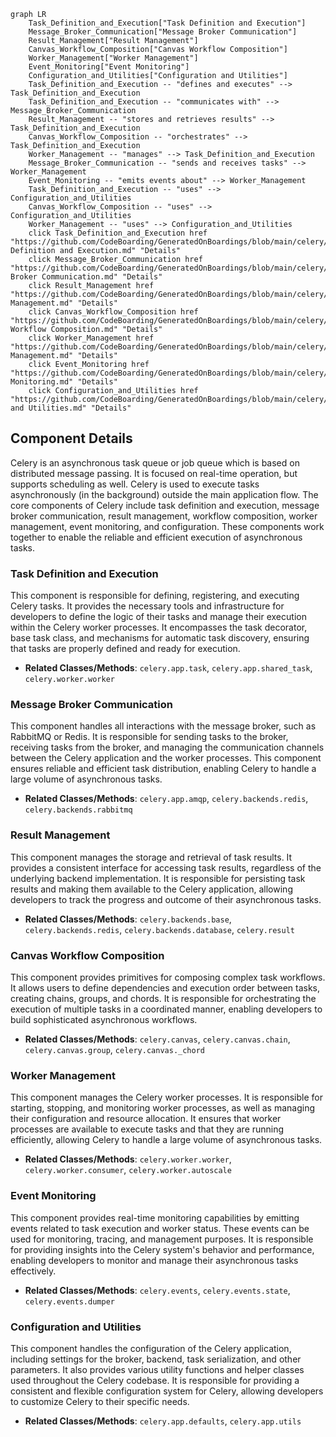 ```mermaid
graph LR
    Task_Definition_and_Execution["Task Definition and Execution"]
    Message_Broker_Communication["Message Broker Communication"]
    Result_Management["Result Management"]
    Canvas_Workflow_Composition["Canvas Workflow Composition"]
    Worker_Management["Worker Management"]
    Event_Monitoring["Event Monitoring"]
    Configuration_and_Utilities["Configuration and Utilities"]
    Task_Definition_and_Execution -- "defines and executes" --> Task_Definition_and_Execution
    Task_Definition_and_Execution -- "communicates with" --> Message_Broker_Communication
    Result_Management -- "stores and retrieves results" --> Task_Definition_and_Execution
    Canvas_Workflow_Composition -- "orchestrates" --> Task_Definition_and_Execution
    Worker_Management -- "manages" --> Task_Definition_and_Execution
    Message_Broker_Communication -- "sends and receives tasks" --> Worker_Management
    Event_Monitoring -- "emits events about" --> Worker_Management
    Task_Definition_and_Execution -- "uses" --> Configuration_and_Utilities
    Canvas_Workflow_Composition -- "uses" --> Configuration_and_Utilities
    Worker_Management -- "uses" --> Configuration_and_Utilities
    click Task_Definition_and_Execution href "https://github.com/CodeBoarding/GeneratedOnBoardings/blob/main/celery/Task Definition and Execution.md" "Details"
    click Message_Broker_Communication href "https://github.com/CodeBoarding/GeneratedOnBoardings/blob/main/celery/Message Broker Communication.md" "Details"
    click Result_Management href "https://github.com/CodeBoarding/GeneratedOnBoardings/blob/main/celery/Result Management.md" "Details"
    click Canvas_Workflow_Composition href "https://github.com/CodeBoarding/GeneratedOnBoardings/blob/main/celery/Canvas Workflow Composition.md" "Details"
    click Worker_Management href "https://github.com/CodeBoarding/GeneratedOnBoardings/blob/main/celery/Worker Management.md" "Details"
    click Event_Monitoring href "https://github.com/CodeBoarding/GeneratedOnBoardings/blob/main/celery/Event Monitoring.md" "Details"
    click Configuration_and_Utilities href "https://github.com/CodeBoarding/GeneratedOnBoardings/blob/main/celery/Configuration and Utilities.md" "Details"
```

## Component Details

Celery is an asynchronous task queue or job queue which is based on distributed message passing. It is focused on real-time operation, but supports scheduling as well. Celery is used to execute tasks asynchronously (in the background) outside the main application flow. The core components of Celery include task definition and execution, message broker communication, result management, workflow composition, worker management, event monitoring, and configuration. These components work together to enable the reliable and efficient execution of asynchronous tasks.

### Task Definition and Execution
This component is responsible for defining, registering, and executing Celery tasks. It provides the necessary tools and infrastructure for developers to define the logic of their tasks and manage their execution within the Celery worker processes. It encompasses the task decorator, base task class, and mechanisms for automatic task discovery, ensuring that tasks are properly defined and ready for execution.
- **Related Classes/Methods**: `celery.app.task`, `celery.app.shared_task`, `celery.worker.worker`

### Message Broker Communication
This component handles all interactions with the message broker, such as RabbitMQ or Redis. It is responsible for sending tasks to the broker, receiving tasks from the broker, and managing the communication channels between the Celery application and the worker processes. This component ensures reliable and efficient task distribution, enabling Celery to handle a large volume of asynchronous tasks.
- **Related Classes/Methods**: `celery.app.amqp`, `celery.backends.redis`, `celery.backends.rabbitmq`

### Result Management
This component manages the storage and retrieval of task results. It provides a consistent interface for accessing task results, regardless of the underlying backend implementation. It is responsible for persisting task results and making them available to the Celery application, allowing developers to track the progress and outcome of their asynchronous tasks.
- **Related Classes/Methods**: `celery.backends.base`, `celery.backends.redis`, `celery.backends.database`, `celery.result`

### Canvas Workflow Composition
This component provides primitives for composing complex task workflows. It allows users to define dependencies and execution order between tasks, creating chains, groups, and chords. It is responsible for orchestrating the execution of multiple tasks in a coordinated manner, enabling developers to build sophisticated asynchronous workflows.
- **Related Classes/Methods**: `celery.canvas`, `celery.canvas.chain`, `celery.canvas.group`, `celery.canvas._chord`

### Worker Management
This component manages the Celery worker processes. It is responsible for starting, stopping, and monitoring worker processes, as well as managing their configuration and resource allocation. It ensures that worker processes are available to execute tasks and that they are running efficiently, allowing Celery to handle a large volume of asynchronous tasks.
- **Related Classes/Methods**: `celery.worker.worker`, `celery.worker.consumer`, `celery.worker.autoscale`

### Event Monitoring
This component provides real-time monitoring capabilities by emitting events related to task execution and worker status. These events can be used for monitoring, tracing, and management purposes. It is responsible for providing insights into the Celery system's behavior and performance, enabling developers to monitor and manage their asynchronous tasks effectively.
- **Related Classes/Methods**: `celery.events`, `celery.events.state`, `celery.events.dumper`

### Configuration and Utilities
This component handles the configuration of the Celery application, including settings for the broker, backend, task serialization, and other parameters. It also provides various utility functions and helper classes used throughout the Celery codebase. It is responsible for providing a consistent and flexible configuration system for Celery, allowing developers to customize Celery to their specific needs.
- **Related Classes/Methods**: `celery.app.defaults`, `celery.app.utils`
